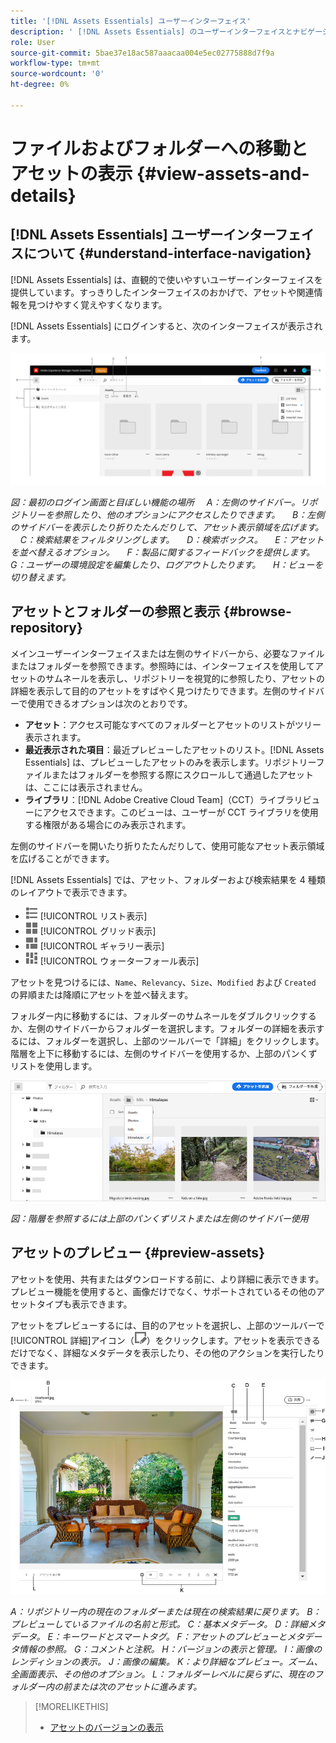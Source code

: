 ```yaml
---
title: '[!DNL Assets Essentials] ユーザーインターフェイス'
description: ' [!DNL Assets Essentials] のユーザーインターフェイスとナビゲーションについて説明します。'
role: User
source-git-commit: 5bae37e18ac587aaacaa004e5ec02775888d7f9a
workflow-type: tm+mt
source-wordcount: '0'
ht-degree: 0%

---
```



# ファイルおよびフォルダーへの移動とアセットの表示 {#view-assets-and-details}

<!-- TBD: Give screenshots of all views with many assets. Zoom out to showcase how the thumbnails/tiles flow on the UI in different views. -->

<!-- TBD: The options in left sidebar may change. Shared with me and Shared by me are missing for now. Update this section as UI is updated. -->

## [!DNL Assets Essentials] ユーザーインターフェイスについて  {#understand-interface-navigation}

[!DNL Assets Essentials] は、直観的で使いやすいユーザーインターフェイスを提供しています。すっきりしたインターフェイスのおかげで、アセットや関連情報を見つけやすく覚えやすくなります。

[!DNL Assets Essentials] にログインすると、次のインターフェイスが表示されます。

<!-- TBD: Update this screenshot. Remove top bar. Remove 2 labels from top bar. -->

![[!DNL Assets Essentials] ユーザーインターフェイス](assets/essentials-interface1.png)

*図：最初のログイン画面と目ぼしい機能の場所*
    *A：左側のサイドバー。リポジトリーを参照したり、他のオプションにアクセスしたりできます。*
    *B：左側のサイドバーを表示したり折りたたんだりして、アセット表示領域を広げます。*
    *C：検索結果をフィルタリングします。*
    *D：検索ボックス。*
    *E：アセットを並べ替えるオプション。*
    *F：製品に関するフィードバックを提供します。*
    *G：ユーザーの環境設定を編集したり、ログアウトしたります。*
    *H：ビューを切り替えます。*

<!-- TBD: Need an embedded video here with narration. It has to be hosted on MPC to be embeddable. -->

## アセットとフォルダーの参照と表示 {#browse-repository}

メインユーザーインターフェイスまたは左側のサイドバーから、必要なファイルまたはフォルダーを参照できます。参照時には、インターフェイスを使用してアセットのサムネールを表示し、リポジトリーを視覚的に参照したり、アセットの詳細を表示して目的のアセットをすばやく見つけたりできます。左側のサイドバーで使用できるオプションは次のとおりです。

* **アセット**：アクセス可能なすべてのフォルダーとアセットのリストがツリー表示されます。
* **最近表示された項目**：最近プレビューしたアセットのリスト。[!DNL Assets Essentials] は、プレビューしたアセットのみを表示します。リポジトリーファイルまたはフォルダーを参照する際にスクロールして通過したアセットは、ここには表示されません。
* **ライブラリ**：[!DNL Adobe Creative Cloud Team]（CCT）ライブラリビューにアクセスできます。このビューは、ユーザーが CCT ライブラリを使用する権限がある場合にのみ表示されます。

<!-- TBD: My Work Space shows task inbox and it is not visible on AEM Cloud Demos as of now. It is the source of truth server hence not documenting My Work Space option for now.
-->

左側のサイドバーを開いたり折りたたんだりして、使用可能なアセット表示領域を広げることができます。

[!DNL Assets Essentials] では、アセット、フォルダーおよび検索結果を 4 種類のレイアウトで表示できます。

* ![リスト表示アイコン](assets/do-not-localize/list-view.png) [!UICONTROL リスト表示]
* ![グリッド表示アイコン](assets/do-not-localize/grid-view.png) [!UICONTROL グリッド表示]
* ![ギャラリー表示アイコン](assets/do-not-localize/gallery-view.png) [!UICONTROL ギャラリー表示]
* ![ウォーターフォール表示アイコン](assets/do-not-localize/waterfall-view.png) [!UICONTROL ウォーターフォール表示]

アセットを見つけるには、`Name`、`Relevancy`、`Size`、`Modified` および `Created` の昇順または降順にアセットを並べ替えます。

フォルダー内に移動するには、フォルダーのサムネールをダブルクリックするか、左側のサイドバーからフォルダーを選択します。フォルダーの詳細を表示するには、フォルダーを選択し、上部のツールバーで「詳細」をクリックします。階層を上下に移動するには、左側のサイドバーを使用するか、上部のパンくずリストを使用します。

![フォルダーの参照](assets/browsing-folders.png)

*図：階層を参照するには上部のパンくずリストまたは左側のサイドバー使用*

## アセットのプレビュー {#preview-assets}

アセットを使用、共有またはダウンロードする前に、より詳細に表示できます。プレビュー機能を使用すると、画像だけでなく、サポートされているその他のアセットタイプも表示できます。

アセットをプレビューするには、目的のアセットを選択し、上部のツールバーで[!UICONTROL 詳細]アイコン（![詳細アイコン](assets/do-not-localize/edit-in-icon.png)）をクリックします。アセットを表示できるだけでなく、詳細なメタデータを表示したり、その他のアクションを実行したりできます。

![アセットのプレビュー](assets/preview-asset.png)

*A：リポジトリー内の現在のフォルダーまたは現在の検索結果に戻ります。*
*B：プレビューしているファイルの名前と形式。*
*C：基本メタデータ。*
*D：詳細メタデータ。*
*E：キーワードとスマートタグ。*
*F：アセットのプレビューとメタデータ情報の参照。*
*G：コメントと注釈。*
*H：バージョンの表示と管理。*
*I：画像のレンディションの表示。*
*J：画像の編集。*
*K：より詳細なプレビュー。ズーム、全画面表示、その他のオプション。*
*L：フォルダーレベルに戻らずに、現在のフォルダー内の前または次のアセットに進みます。*

<!-- TBD: Describe the options.

Explicitly previewed assets are displayed as recently viewed assets. Give screenshot of this.
Other use cases after previewing.

-->

>[!MORELIKETHIS]
>
>* [アセットのバージョンの表示](/help/manage-organize.md#view-versions)

